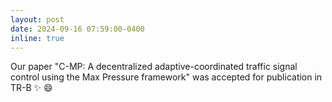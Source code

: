 ```yaml
---
layout: post
date: 2024-09-16 07:59:00-0400
inline: true
---
```


Our paper "C-MP: A decentralized adaptive-coordinated traffic signal control using the Max Pressure framework" was accepted for publication in TR-B :sparkles: :smile:
